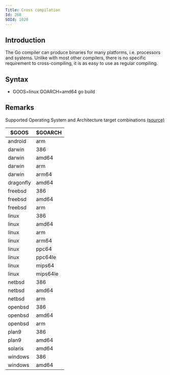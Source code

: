 ```yaml
---
Title: Cross compilation
Id: 268
SOId: 1020
---
```

## Introduction

The Go compiler can produce binaries for many platforms, i.e. processors and systems. Unlike with most other compilers, there is no specific requirement to cross-compiling, it is as easy to use as regular compiling.

## Syntax
 - GOOS=linux GOARCH=amd64 go build

## Remarks
Supported Operating System and Architecture target combinations [(source)](https://golang.org/doc/install/source#environment)

| $GOOS | $GOARCH |
| ----- | ------- |
| android | arm |
| darwin    | 386 |
| darwin    | amd64 |
| darwin    | arm |
| darwin    | arm64 |
| dragonfly    | amd64 |
| freebsd    | 386 |
| freebsd    | amd64 |
| freebsd    | arm |
| linux    | 386 |
| linux    | amd64 |
| linux    | arm |
| linux    | arm64 |
| linux    | ppc64 |
| linux    | ppc64le |
| linux    | mips64 |
| linux    | mips64le |
| netbsd    | 386 |
| netbsd    | amd64 |
| netbsd    | arm |
| openbsd    | 386 |
| openbsd    | amd64 |
| openbsd    | arm |
| plan9    | 386 |
| plan9    | amd64 |
| solaris    | amd64 |
| windows    | 386 |
| windows    | amd64 |

